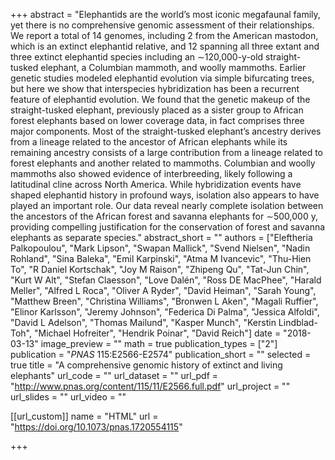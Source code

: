 +++
abstract = "Elephantids are the world’s most iconic megafaunal family, yet there is no comprehensive genomic assessment of their relationships. We report a total of 14 genomes, including 2 from the American mastodon, which is an extinct elephantid relative, and 12 spanning all three extant and three extinct elephantid species including an ∼120,000-y-old straight-tusked elephant, a Columbian mammoth, and woolly mammoths. Earlier genetic studies modeled elephantid evolution via simple bifurcating trees, but here we show that interspecies hybridization has been a recurrent feature of elephantid evolution. We found that the genetic makeup of the straight-tusked elephant, previously placed as a sister group to African forest elephants based on lower coverage data, in fact comprises three major components. Most of the straight-tusked elephant’s ancestry derives from a lineage related to the ancestor of African elephants while its remaining ancestry consists of a large contribution from a lineage related to forest elephants and another related to mammoths. Columbian and woolly mammoths also showed evidence of interbreeding, likely following a latitudinal cline across North America. While hybridization events have shaped elephantid history in profound ways, isolation also appears to have played an important role. Our data reveal nearly complete isolation between the ancestors of the African forest and savanna elephants for ∼500,000 y, providing compelling justification for the conservation of forest and savanna elephants as separate species."
abstract_short = ""
authors = ["Eleftheria Palkopoulou", "Mark Lipson", "Swapan Mallick", "Svend Nielsen", "Nadin Rohland", "Sina Baleka", "Emil Karpinski", "Atma M Ivancevic", "Thu-Hien To", "R Daniel Kortschak", "Joy M Raison", "Zhipeng Qu", "Tat-Jun Chin", "Kurt W Alt", "Stefan Claesson", "Love Dalén", "Ross DE MacPhee", "Harald Meller", "Alfred L Roca", "Oliver A Ryder", "David Heiman", "Sarah Young", "Matthew Breen", "Christina Williams", "Bronwen L Aken", "Magali Ruffier", "Elinor Karlsson", "Jeremy Johnson", "Federica Di Palma", "Jessica Alfoldi", "David L Adelson", "Thomas Mailund", "Kasper Munch", "Kerstin Lindblad-Toh", "Michael Hofreiter", "Hendrik Poinar", "David Reich"]
date = "2018-03-13"
image_preview = ""
math = true
publication_types = ["2"]
publication = "*PNAS* 115:E2566-E2574"
publication_short = ""
selected = true
title = "A comprehensive genomic history of extinct and living elephants"
url_code = ""
url_dataset = ""
url_pdf = "http://www.pnas.org/content/115/11/E2566.full.pdf"
url_project = ""
url_slides = ""
url_video = ""

[[url_custom]]
name = "HTML"
url = "https://doi.org/10.1073/pnas.1720554115"

+++

